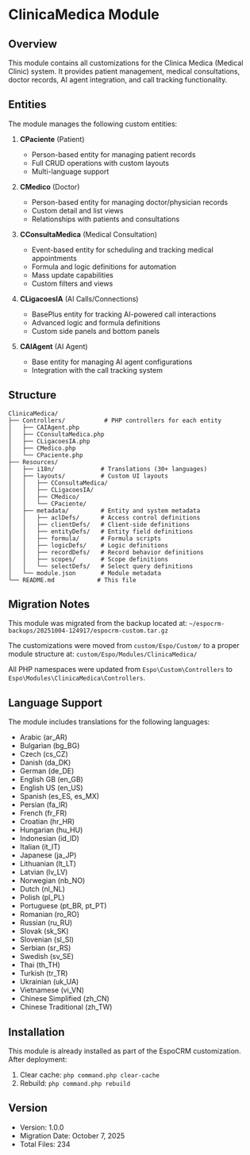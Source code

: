 # ClinicaMedica Module

## Overview

This module contains all customizations for the Clinica Medica (Medical Clinic) system. It provides patient management, medical consultations, doctor records, AI agent integration, and call tracking functionality.

## Entities

The module manages the following custom entities:

1. **CPaciente** (Patient)

    - Person-based entity for managing patient records
    - Full CRUD operations with custom layouts
    - Multi-language support

2. **CMedico** (Doctor)

    - Person-based entity for managing doctor/physician records
    - Custom detail and list views
    - Relationships with patients and consultations

3. **CConsultaMedica** (Medical Consultation)

    - Event-based entity for scheduling and tracking medical appointments
    - Formula and logic definitions for automation
    - Mass update capabilities
    - Custom filters and views

4. **CLigacoesIA** (AI Calls/Connections)

    - BasePlus entity for tracking AI-powered call interactions
    - Advanced logic and formula definitions
    - Custom side panels and bottom panels

5. **CAIAgent** (AI Agent)
    - Base entity for managing AI agent configurations
    - Integration with the call tracking system

## Structure

```
ClinicaMedica/
├── Controllers/           # PHP controllers for each entity
│   ├── CAIAgent.php
│   ├── CConsultaMedica.php
│   ├── CLigacoesIA.php
│   ├── CMedico.php
│   └── CPaciente.php
├── Resources/
│   ├── i18n/             # Translations (30+ languages)
│   ├── layouts/          # Custom UI layouts
│   │   ├── CConsultaMedica/
│   │   ├── CLigacoesIA/
│   │   ├── CMedico/
│   │   └── CPaciente/
│   ├── metadata/         # Entity and system metadata
│   │   ├── aclDefs/      # Access control definitions
│   │   ├── clientDefs/   # Client-side definitions
│   │   ├── entityDefs/   # Entity field definitions
│   │   ├── formula/      # Formula scripts
│   │   ├── logicDefs/    # Logic definitions
│   │   ├── recordDefs/   # Record behavior definitions
│   │   ├── scopes/       # Scope definitions
│   │   └── selectDefs/   # Select query definitions
│   └── module.json       # Module metadata
└── README.md            # This file
```

## Migration Notes

This module was migrated from the backup located at:
`~/espocrm-backups/20251004-124917/espocrm-custom.tar.gz`

The customizations were moved from `custom/Espo/Custom/` to a proper module structure at:
`custom/Espo/Modules/ClinicaMedica/`

All PHP namespaces were updated from `Espo\Custom\Controllers` to `Espo\Modules\ClinicaMedica\Controllers`.

## Language Support

The module includes translations for the following languages:

-   Arabic (ar_AR)
-   Bulgarian (bg_BG)
-   Czech (cs_CZ)
-   Danish (da_DK)
-   German (de_DE)
-   English GB (en_GB)
-   English US (en_US)
-   Spanish (es_ES, es_MX)
-   Persian (fa_IR)
-   French (fr_FR)
-   Croatian (hr_HR)
-   Hungarian (hu_HU)
-   Indonesian (id_ID)
-   Italian (it_IT)
-   Japanese (ja_JP)
-   Lithuanian (lt_LT)
-   Latvian (lv_LV)
-   Norwegian (nb_NO)
-   Dutch (nl_NL)
-   Polish (pl_PL)
-   Portuguese (pt_BR, pt_PT)
-   Romanian (ro_RO)
-   Russian (ru_RU)
-   Slovak (sk_SK)
-   Slovenian (sl_SI)
-   Serbian (sr_RS)
-   Swedish (sv_SE)
-   Thai (th_TH)
-   Turkish (tr_TR)
-   Ukrainian (uk_UA)
-   Vietnamese (vi_VN)
-   Chinese Simplified (zh_CN)
-   Chinese Traditional (zh_TW)

## Installation

This module is already installed as part of the EspoCRM customization. After deployment:

1. Clear cache: `php command.php clear-cache`
2. Rebuild: `php command.php rebuild`

## Version

-   Version: 1.0.0
-   Migration Date: October 7, 2025
-   Total Files: 234

